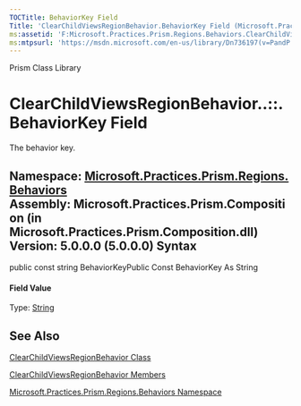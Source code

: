 ```yaml
---
TOCTitle: BehaviorKey Field
Title: 'ClearChildViewsRegionBehavior.BehaviorKey Field (Microsoft.Practices.Prism.Regions.Behaviors)'
ms:assetid: 'F:Microsoft.Practices.Prism.Regions.Behaviors.ClearChildViewsRegionBehavior.BehaviorKey'
ms:mtpsurl: 'https://msdn.microsoft.com/en-us/library/Dn736197(v=PandP.50)'
---
```


Prism Class Library

ClearChildViewsRegionBehavior..::.BehaviorKey Field
===================================================

The behavior key.

**Namespace:** [Microsoft.Practices.Prism.Regions.Behaviors](https://msdn.microsoft.com/n:microsoft.practices.prism.regions.behaviors)
**Assembly:** Microsoft.Practices.Prism.Composition (in Microsoft.Practices.Prism.Composition.dll) Version: 5.0.0.0 (5.0.0.0)
Syntax
------

<span id="syntaxToggle"></span>public const string BehaviorKeyPublic Const BehaviorKey As String
#### Field Value

Type: [String](http://msdn2.microsoft.com/en-us/library/s1wwdcbf)

See Also
--------

<span id="seeAlsoToggle"></span>
[ClearChildViewsRegionBehavior Class](https://msdn.microsoft.com/t:microsoft.practices.prism.regions.behaviors.clearchildviewsregionbehavior)

[ClearChildViewsRegionBehavior Members](https://msdn.microsoft.com/allmembers.t:microsoft.practices.prism.regions.behaviors.clearchildviewsregionbehavior)

[Microsoft.Practices.Prism.Regions.Behaviors Namespace](https://msdn.microsoft.com/n:microsoft.practices.prism.regions.behaviors)

